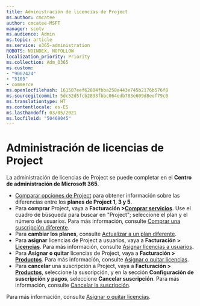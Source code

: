 ```yaml
---
title: Administración de licencias de Project
ms.author: cmcatee
author: cmcatee-MSFT
manager: scotv
ms.audience: Admin
ms.topic: article
ms.service: o365-administration
ROBOTS: NOINDEX, NOFOLLOW
localization_priority: Priority
ms.collection: Adm_O365
ms.custom:
- "9002424"
- "5105"
- commerce
ms.openlocfilehash: 161587eef62804fbba258a443e745b2176b576f8
ms.sourcegitcommit: 5dc52d5fcb2833fbbc064edb783e609d8eef79c0
ms.translationtype: HT
ms.contentlocale: es-ES
ms.lasthandoff: 03/05/2021
ms.locfileid: "50469045"
---
```

# <a name="project-license-management"></a>Administración de licencias de Project

La administración de licencias de Project se puede completar en el **Centro de administración de Microsoft 365**.

- [Comparar opciones de Project](https://www.microsoft.com/microsoft-365/project/compare-microsoft-project-management-software) para obtener información sobre las diferencias entre los **planes de Project 1, 3 y 5**.
- Para **comprar** Project, vaya a **Facturación >[Comprar servicios](https://go.microsoft.com/fwlink/p/?linkid=868433)**. Use el cuadro de búsqueda para buscar en "Project"; seleccione el plan y el número de usuarios. Para más información, consulte [Comprar una suscripción diferente](https://docs.microsoft.com/microsoft-365/commerce/try-or-buy-microsoft-365#buy-a-different-subscription).
- Para **cambiar los planes**, consulte [Actualizar a un plan diferente](https://docs.microsoft.com/microsoft-365/commerce/subscriptions/upgrade-to-different-plan).
- Para **asignar** licencias de Project a usuarios, vaya a **Facturación > [Licencias](https://go.microsoft.com/fwlink/p/?linkid=842264)**. Para más información, consulte [Asignar licencias a usuarios](https://docs.microsoft.com/microsoft-365/admin/manage/assign-licenses-to-users).
- Para **Asignar o quitar** licencias de Project, vaya a **Facturación > [Productos](https://go.microsoft.com/fwlink/p/?linkid=842054)**. Para más información, consulte [Asignar o quitar licencias](https://docs.microsoft.com/microsoft-365/commerce/licenses/buy-licenses#add-or-remove-licenses-for-your-business-subscription).
- Para **cancelar** una suscripción a Project, vaya a **Facturación > [Productos](https://go.microsoft.com/fwlink/p/?linkid=842054)**, seleccione la suscripción, y en la sección **Configuración de suscripción y pagos**, seleccione **Cancelar suscripción**. Para más información, consulte [Cancelar la suscripción](https://docs.microsoft.com/microsoft-365/commerce/subscriptions/cancel-your-subscription).

Para más información, consulte [Asignar o quitar licencias](https://docs.microsoft.com/microsoft-365/commerce/licenses/buy-licenses).